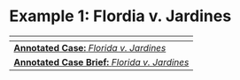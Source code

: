 # Example 1: Flordia v. Jardines



<table data-view="cards"><thead><tr><th></th></tr></thead><tbody><tr><td><a href="annotated-case-florida-v.-jardines.md"><strong>Annotated Case:</strong> <em>Florida v. Jardines</em></a></td></tr><tr><td><a href="annotated-case-brief-florida-v.-jardines.md"><strong>Annotated Case Brief:</strong> <em>Florida v. Jardines</em></a></td></tr></tbody></table>
